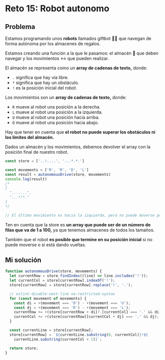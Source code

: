 # Reto 15: Robot autonomo

## Problema

Estamos programando unos **robots** llamados giftbot 🤖🎁 que navegan de forma autónoma por los almacenes de regalos.

Estamos creando una función a la que le pasamos: el almacén 🏬 que deben navegar y los movimientos ↔️ que pueden realizar.

El almacén se representa como un **array de cadenas de texto,** donde:

- `.` significa que hay vía libre.
- `*` significa que hay un obstáculo.
- `!` es la posición inicial del robot.

Los movimientos son un **array de cadenas de texto,** donde:

- `R` mueve al robot una posición a la derecha.
- `L` mueve al robot una posición a la izquierda.
- `U` mueve al robot una posición hacia arriba.
- `D` mueve al robot una posición hacia abajo.

Hay que tener en cuenta que **el robot no puede superar los obstáculos ni los límites del almacén.**

Dados un almacén y los movimientos, debemos devolver el array con la posición final de nuestro robot.

```js
const store = ['..!....', '...*.*.']

const movements = ['R', 'R', 'D', 'L']
const result = autonomousDrive(store, movements)
console.log(result)
/*
[
  ".......",
  "...*!*."
]
*/

// El último movimiento es hacia la izquierda, pero no puede moverse porque hay un obstáculo.
```

Ten en cuenta que la store es **un array que puede ser de un número de filas que va de 1 a 100,** ya que tenemos almacenes de todos los tamaños.

También que el robot **es posible que termine en su posición inicial** si no puede moverse o si está dando vueltas.

## Mi solución

```js
function autonomousDrive(store, movements) {
  let currentRow = store.findIndex((line) => line.includes('!'));
  let currentCol = store[currentRow].indexOf('!');
  store[currentRow] = store[currentRow].replace('!', '.');

  // eslint-disable-next-line no-restricted-syntax
  for (const movement of movements) {
    const di = +(movement === 'D') - +(movement === 'U');
    const dj = +(movement === 'R') - +(movement === 'L');
    currentRow += +(store[currentRow + di]?.[currentCol] === '.' && di);
    currentCol += +(store[currentRow][currentCol + dj] === '.' && dj);
  }

  const currentLine = store[currentRow];
  store[currentRow] = `${currentLine.substring(0, currentCol)}!${
    currentLine.substring(currentCol + 1)}`;

  return store;
}
```
